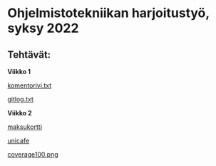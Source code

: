 # Ohjelmistotekniikan harjoitustyö, syksy 2022
## Tehtävät:
**Viikko 1**

[komentorivi.txt](https://github.com/tovento/ot-harjoitustyo/blob/master/laskarit/viikko1/komentorivi.txt)

[gitlog.txt](https://github.com/tovento/ot-harjoitustyo/blob/master/laskarit/viikko1/gitlog.txt)

**Viikko 2**

[maksukortti](https://github.com/tovento/ot-harjoitustyo/tree/master/laskarit/viikko2/maksukortti)

[unicafe](https://github.com/tovento/ot-harjoitustyo/tree/master/laskarit/viikko2/unicafe)

[coverage100.png](https://github.com/tovento/ot-harjoitustyo/blob/master/laskarit/viikko2/coverage100.png)
